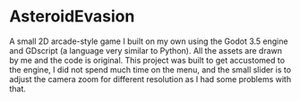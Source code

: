 # AsteroidEvasion
A small 2D arcade-style game I built on my own using the Godot 3.5 engine and GDscript (a language very similar to Python).
All the assets are drawn by me and the code is original. 
This project was built to get accustomed to the engine, I did not spend much time on the menu, and the small slider is to adjust the camera zoom for different resolution as I had some problems with that.
